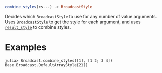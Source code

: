 ```julia
combine_styles(cs...) -> BroadcastStyle
```

Decides which `BroadcastStyle` to use for any number of value arguments. Uses [`BroadcastStyle`](@ref) to get the style for each argument, and uses [`result_style`](@ref) to combine styles.

# Examples

```jldoctest
julia> Broadcast.combine_styles([1], [1 2; 3 4])
Base.Broadcast.DefaultArrayStyle{2}()
```
